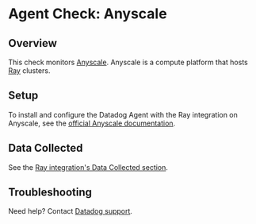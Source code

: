 # Agent Check: Anyscale

## Overview

This check monitors [Anyscale][1]. Anyscale is a compute platform that hosts [Ray][5] clusters.

## Setup

To install and configure the Datadog Agent with the Ray integration on Anyscale, see the [official Anyscale documentation][6].

## Data Collected

See the [Ray integration's Data Collected section][4].

## Troubleshooting

Need help? Contact [Datadog support][3].

[1]: https://docs.anyscale.com/
[2]: https://app.datadoghq.com/account/settings/agent/latest
[3]: https://docs.datadoghq.com/help/
[4]: https://docs.datadoghq.com/integrations/ray/?tab=host#data-collected
[5]: https://docs.ray.io/en/latest/
[6]: https://docs.anyscale.com/monitoring/datadog/
